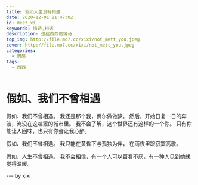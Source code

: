 ```yaml
---
title: 假如人生没有相遇
date: 2020-12-01 21:47:02
id: meet_xi
keywords: 情诗,相遇
description: 送给西西的情诗
top_img: http://file.mo7.cc/xixi/not_mett_you.jpeg
cover: http://file.mo7.cc/xixi/not_mett_you.jpeg
categories:
  - 情感
tags:
  - 西西
---
```


# 假如、我们不曾相遇

假如、我们不曾相遇。
我还是那个我，偶尔做做梦。
然后，开始日复一日的奔波，淹没在这喧嚣的城市里。
我不会了解，这个世界还有这样的一个你。
只有你能让人回味，也只有你会让我心醉。

假如、我们不曾相遇。
我只能在黄昏下与孤独为伴，
在雨夜里跟寂寞高歌。

假如、人生不曾相遇。
我不会相信，有一个人可以百看不厌，有一种人见到她就觉得温暖。

--- by xixi

